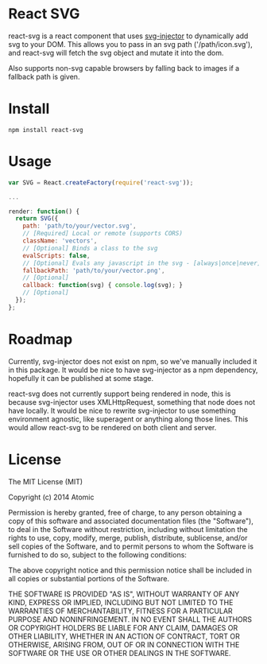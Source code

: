 # React SVG

react-svg is a react component that uses [svg-injector](https://github.com/iconic/SVGInjector) to dynamically add svg to your DOM. This allows you to pass in an svg path ('/path/icon.svg'), and react-svg will fetch the svg object and mutate it into the dom.

Also supports non-svg capable browsers by falling back to images if a fallback path is given.

# Install

`npm install react-svg`

# Usage



```javascript
var SVG = React.createFactory(require('react-svg'));

...

render: function() {
  return SVG({
    path: 'path/to/your/vector.svg',
    // [Required] Local or remote (supports CORS)
    className: 'vectors',
    // [Optional] Binds a class to the svg
    evalScripts: false,
    // [Optional] Evals any javascript in the svg - [always|once|never]
    fallbackPath: 'path/to/your/vector.png',
    // [Optional]
    callback: function(svg) { console.log(svg); }
    // [Optional]
  });
};

```

# Roadmap
Currently, svg-injector does not exist on npm, so we've manually included it in this package. It would be nice to have svg-injector as a npm dependency, hopefully it can be published at some stage.

react-svg does not currently support being rendered in node, this is because svg-injector uses XMLHttpRequest, something that node does not have locally. It would be nice to rewrite svg-injector to use something environment agnostic, like superagent or anything along those lines. This would allow react-svg to be rendered on both client and server.

# License
The MIT License (MIT)

Copyright (c) 2014 Atomic

Permission is hereby granted, free of charge, to any person obtaining a copy
of this software and associated documentation files (the "Software"), to deal
in the Software without restriction, including without limitation the rights
to use, copy, modify, merge, publish, distribute, sublicense, and/or sell
copies of the Software, and to permit persons to whom the Software is
furnished to do so, subject to the following conditions:

The above copyright notice and this permission notice shall be included in all
copies or substantial portions of the Software.

THE SOFTWARE IS PROVIDED "AS IS", WITHOUT WARRANTY OF ANY KIND, EXPRESS OR
IMPLIED, INCLUDING BUT NOT LIMITED TO THE WARRANTIES OF MERCHANTABILITY,
FITNESS FOR A PARTICULAR PURPOSE AND NONINFRINGEMENT. IN NO EVENT SHALL THE
AUTHORS OR COPYRIGHT HOLDERS BE LIABLE FOR ANY CLAIM, DAMAGES OR OTHER
LIABILITY, WHETHER IN AN ACTION OF CONTRACT, TORT OR OTHERWISE, ARISING FROM,
OUT OF OR IN CONNECTION WITH THE SOFTWARE OR THE USE OR OTHER DEALINGS IN THE
SOFTWARE.
